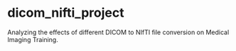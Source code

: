 # dicom_nifti_project
Analyzing the effects of different DICOM to NIfTI file conversion on Medical Imaging Training. 
